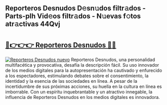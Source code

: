 ## Reporteros Desnudos D𝚎sn𝚞dos filtr𝚊dos - Parts-plh Vid𝚎os filtr𝚊dos - N𝚞evas f𝚘tos atr𝚊ctivas 44Qvj

# <h2><a href="http://mb0x8yy.tromn.icu/?c=Reporteros+Desnudos">🔗👉👉👉 Reporteros Desnudos 🔗🔗</a></h2>

[![Reporteros Desnudos nuevo](https://i.imgur.com/pEAQMta.gif)](http://mb0x8yy.tromn.icu/?c=Reporteros+Desnudos)
Reporteros Desnudos, una personalidad multifacética y provocativa, desafía la descripción fácil. Su uso innovador de los medios digitales para la autopresentación ha cautivado y enfurecido a los espectadores, estimulando debates sobre el consentimiento, la identidad y la esencia de las sociedades en línea. A pesar de la incertidumbre de sus próximas acciones, su huella en la cultura en línea es imborrable. Con un espíritu inquebrantable y un atractivo innegable, la influencia de Reporteros Desnudos en los medios digitales es innovadora.
